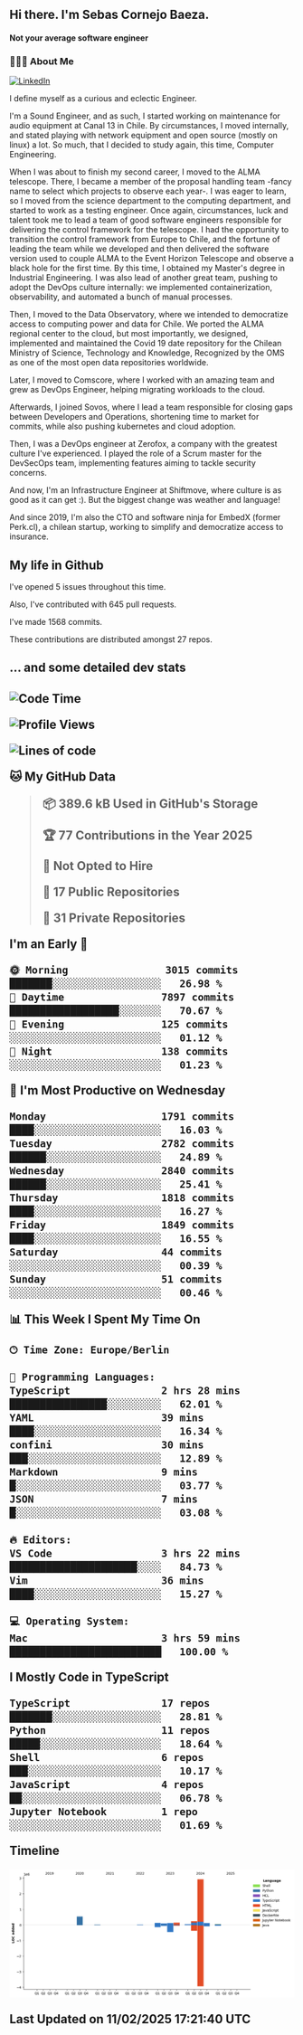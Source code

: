 <h2> Hi there.  I'm Sebas Cornejo Baeza.</h2>
<h4> Not your average software engineer</h4>
<h3> 👨🏻‍💻 About Me </h3>
<a href="http://linkedin.com/in/sebastian-cornejo-baeza/"><img alt="LinkedIn" src="https://img.shields.io/badge/Sebas%20Cornejo%20-informational?style=appveyor&logo=linkedin"></a>


I define myself as a curious and eclectic Engineer.

I'm a Sound Engineer, and as such, I started working on maintenance for audio equipment at Canal 13 in Chile.
By circumstances, I moved internally, and stated playing with network equipment and open source (mostly on linux) 
a lot. So much, that I decided to study again, this time, Computer Engineering.

When I was about to finish my second career, I moved to the ALMA telescope. There, I became a member of the proposal handling team
-fancy name to select which projects to observe each year-. 
I was eager to learn, so I moved from the science department to the computing department, and started to work as 
a testing engineer. Once again, circumstances, luck and talent took me to lead a team of good software engineers 
responsible for delivering the control framework for the telescope. I had the opportunity to transition the control framework from
Europe to Chile, and the fortune of leading the team while we developed and then delivered the software
version used to couple ALMA to the Event Horizon Telescope and observe a black hole for the first time.
By this time, I obtained my Master's degree in Industrial Engineering.
I was also lead of another great team, pushing to adopt the DevOps culture internally: we implemented containerization, observability, and automated a bunch of manual processes.

Then, I moved to the Data Observatory, where we intended to democratize access to computing power
and data for Chile. We ported the ALMA regional center to the cloud, but most importantly, we designed, implemented
and maintained the Covid 19 date repository for the Chilean Ministry of Science, Technology and Knowledge, Recognized by the OMS as one of the most open
data repositories worldwide.

Later, I moved to Comscore, where I worked with an amazing team and grew as DevOps Engineer, helping migrating workloads to the cloud.

Afterwards, I joined Sovos, where I lead a team responsible for closing gaps between Developers and Operations, shortening time to market for commits, while
also pushing kubernetes and cloud adoption.

Then, I was a DevOps engineer at Zerofox, a company with the greatest culture I've experienced. I played the role of a Scrum master for the DevSecOps team,
implementing features aiming to tackle security concerns.

And now, I'm an Infrastructure Engineer at Shiftmove, where culture is as good as it can get :). But the biggest change was weather and language!
 
And since 2019, I'm also the CTO and software ninja for EmbedX (former Perk.cl), a chilean startup, working to simplify and democratize access to insurance.

<h2> My life in Github </h2>

I've opened 5 issues throughout this time.

Also, I've contributed with 645 pull requests.

I've made 1568 commits.

These contributions are distributed amongst 27 repos.

<h2>... and some detailed dev stats<h2>

<!--START_SECTION:waka-->
![Code Time](http://img.shields.io/badge/Code%20Time-1%2C004%20hrs%2042%20mins-blue)

![Profile Views](http://img.shields.io/badge/Profile%20Views-2-blue)

![Lines of code](https://img.shields.io/badge/From%20Hello%20World%20I%27ve%20Written-4.4%20million%20lines%20of%20code-blue)

**🐱 My GitHub Data** 

> 📦 389.6 kB Used in GitHub's Storage 
 > 
> 🏆 77 Contributions in the Year 2025
 > 
> 🚫 Not Opted to Hire
 > 
> 📜 17 Public Repositories 
 > 
> 🔑 31 Private Repositories 
 > 
**I'm an Early 🐤** 

```text
🌞 Morning                3015 commits        ███████░░░░░░░░░░░░░░░░░░   26.98 % 
🌆 Daytime                7897 commits        ██████████████████░░░░░░░   70.67 % 
🌃 Evening                125 commits         ░░░░░░░░░░░░░░░░░░░░░░░░░   01.12 % 
🌙 Night                  138 commits         ░░░░░░░░░░░░░░░░░░░░░░░░░   01.23 % 
```
📅 **I'm Most Productive on Wednesday** 

```text
Monday                   1791 commits        ████░░░░░░░░░░░░░░░░░░░░░   16.03 % 
Tuesday                  2782 commits        ██████░░░░░░░░░░░░░░░░░░░   24.89 % 
Wednesday                2840 commits        ██████░░░░░░░░░░░░░░░░░░░   25.41 % 
Thursday                 1818 commits        ████░░░░░░░░░░░░░░░░░░░░░   16.27 % 
Friday                   1849 commits        ████░░░░░░░░░░░░░░░░░░░░░   16.55 % 
Saturday                 44 commits          ░░░░░░░░░░░░░░░░░░░░░░░░░   00.39 % 
Sunday                   51 commits          ░░░░░░░░░░░░░░░░░░░░░░░░░   00.46 % 
```


📊 **This Week I Spent My Time On** 

```text
🕑︎ Time Zone: Europe/Berlin

💬 Programming Languages: 
TypeScript               2 hrs 28 mins       ████████████████░░░░░░░░░   62.01 % 
YAML                     39 mins             ████░░░░░░░░░░░░░░░░░░░░░   16.34 % 
confini                  30 mins             ███░░░░░░░░░░░░░░░░░░░░░░   12.89 % 
Markdown                 9 mins              █░░░░░░░░░░░░░░░░░░░░░░░░   03.77 % 
JSON                     7 mins              █░░░░░░░░░░░░░░░░░░░░░░░░   03.08 % 

🔥 Editors: 
VS Code                  3 hrs 22 mins       █████████████████████░░░░   84.73 % 
Vim                      36 mins             ████░░░░░░░░░░░░░░░░░░░░░   15.27 % 

💻 Operating System: 
Mac                      3 hrs 59 mins       █████████████████████████   100.00 % 
```

**I Mostly Code in TypeScript** 

```text
TypeScript               17 repos            ███████░░░░░░░░░░░░░░░░░░   28.81 % 
Python                   11 repos            █████░░░░░░░░░░░░░░░░░░░░   18.64 % 
Shell                    6 repos             ███░░░░░░░░░░░░░░░░░░░░░░   10.17 % 
JavaScript               4 repos             ██░░░░░░░░░░░░░░░░░░░░░░░   06.78 % 
Jupyter Notebook         1 repo              ░░░░░░░░░░░░░░░░░░░░░░░░░   01.69 % 
```



**Timeline**

![Lines of Code chart](https://raw.githubusercontent.com/scornejob/scornejob/master/assets/bar_graph.png)


 Last Updated on 11/02/2025 17:21:40 UTC
<!--END_SECTION:waka-->
